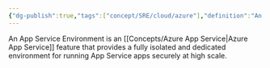 ```yaml
---
{"dg-publish":true,"tags":["concept/SRE/cloud/azure"],"definition":"An App Service Environment (ASE) is a single-tenant deployment of the Azure App Service that runs in your virtual network.","type":"term","aliases":["ASE"],"ms-learn-url":"https://learn.microsoft.com/en-us/azure/app-service/networking-features#app-service-environment","creation_date":"2024-05-02 22:00","permalink":"/concepts/application-service-environment/","dgPassFrontmatter":true}
---
```


An App Service Environment is an [[Concepts/Azure App Service\|Azure App Service]] feature that provides a fully isolated and dedicated environment for running App Service apps securely at high scale.
